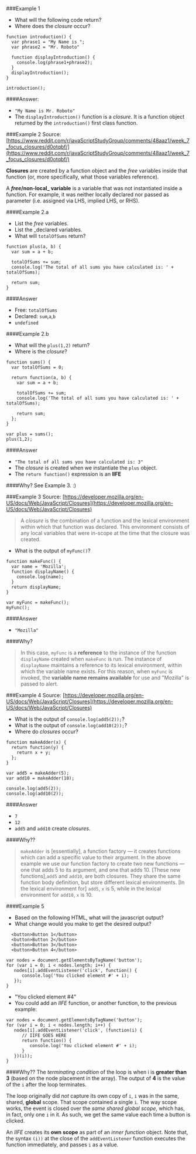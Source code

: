 
###Example 1

- What will the following code return?
- Where does the _closure_ occur?

```
function introduction() {
  var phrase1 = "My Name is ";
  var phrase2 = "Mr. Roboto"
  
  function displayIntroduction() { 
    console.log(phrase1+phrase2);    
  }
  displayIntroduction();    
}

introduction();
```
####Answer:
- `"My Name is Mr. Roboto"`
- The `displayIntroduction()` function is a _closure_. It is a function object returned by the `introduction()` first class function. 

###Example 2
Source: [https://www.reddit.com/r/javaScriptStudyGroup/comments/48aaz1/week_7_focus_closures/d0otqbf/](https://www.reddit.com/r/javaScriptStudyGroup/comments/48aaz1/week_7_focus_closures/d0otqbf/)

**Closures** are created by a function object and the _free_ variables inside that function (or, more specifically, what those variables reference).

A **_free_/non-local_ variable** is a variable that was not instantiated inside a function. For example, it was neither locally declared nor passed as parameter (i.e. assigned via LHS, implied LHS, or RHS).

####Example 2.a
- List the _free_ variables.
- List the _declared variables.
- What will `totalOfSums` return?

```
function plus(a, b) {
  var sum = a + b;

  totalOfSums += sum;
  console.log('The total of all sums you have calculated is: ' + totalOfSums);

  return sum;
}
```
####Answer
- Free: `totalOfSums` 
- Declared: `sum`,`a`,`b` 
- `undefined`

####Example 2.b
- What will the `plus(1,2)` return?
- Where is the _closure_?

```
function sums() {
  var totalOfSums = 0;

  return function(a, b) {
    var sum = a + b;

    totalOfSums += sum;
    console.log('The total of all sums you have calculated is: ' + totalOfSums);

    return sum;
  };
}

var plus = sums();
plus(1,2);

```

####Answer
- `"The total of all sums you have calculated is: 3"`
- The _closure_ is created when we instantiate the `plus` object.
- The `return function()` expression is an **IIFE**

####Why?
See Example 3. :)

###Example 3
Source: [https://developer.mozilla.org/en-US/docs/Web/JavaScript/Closures](https://developer.mozilla.org/en-US/docs/Web/JavaScript/Closures)

> A _closure_ is the combination of a function and the lexical environment within which that function was declared. This environment consists of any local variables that were in-scope at the time that the closure was created. 

- What is the output of `myFunc()`?

```
function makeFunc() {
  var name = 'Mozilla';
  function displayName() {
    console.log(name);
  }
  return displayName;
}

var myFunc = makeFunc();
myFunc();
```

####Answer
- `"Mozilla"`

####Why?
> In this case, `myFunc` is a **reference** to the instance of the function `displayName` created when `makeFunc` is run.
> The instance of `displayName` maintains a reference to its lexical environment, within which the variable name exists. 
> For this reason, when `myFunc` is invoked, the **variable name remains available** for use and "Mozilla" is passed to alert.

###Example 4
Source: [https://developer.mozilla.org/en-US/docs/Web/JavaScript/Closures](https://developer.mozilla.org/en-US/docs/Web/JavaScript/Closures)

- What is the output of `console.log(add5(2));`?
- What is the output of `console.log(add10(2));`?
- Where do _closures_ occur? 

```
function makeAdder(x) {
  return function(y) {
    return x + y;
  };
}

var add5 = makeAdder(5);
var add10 = makeAdder(10);

console.log(add5(2));
console.log(add10(2));
```

####Answer
- `7`
- `12`
- `add5` and `add10` create _closures_.

####Why??
> `makeAdder` is [essentially], a function factory — it creates functions which can add a specific value to their argument. 
> In the above example we use our function factory to create two new functions — one that adds 5 to its argument, and one that adds 10.
> [These new functions],`add5` and `add10`, are both closures. They share the same function body definition, but store different lexical environments. [In the lexical environment for] `add5`, `x` is 5, while in the lexical environment for `add10`, `x` is 10.


####Example 5 

- Based on the following HTML, what will the javascript output?
- What change would you make to get the desired output?

```
  <button>Button 1</button>
  <button>Button 2</button>
  <button>Button 3</button>
  <button>Button 4</button>
```

```
var nodes = document.getElementsByTagName('button');
for (var i = 0; i < nodes.length; i++) {
   nodes[i].addEventListener('click', function() {
      console.log('You clicked element #' + i);
   });
}
```
- "You clicked element #4"
- You could add an _IIFE_ function, or another function, to the previous example:
```
var nodes = document.getElementsByTagName('button');
for (var i = 0; i < nodes.length; i++) {
   nodes[i].addEventListener('click', (function(i) {
      // IIFE GOES HERE
      return function() {
         console.log('You clicked element #' + i);
      }
   })(i));
}
```

####Why??
The _terminating condition_ of the loop is when i is **greater than 3** (based on the node placement in the array). The output of **4** is the value of the `i` after the loop terminates.

The loop originally did _not_ capture its own copy of `i`, `i` was in the same, shared, **global** scope.  That scope contained a single `i`.  The way scope works, the event is closed over the _same shared global scope_, which has, in fact, only one `i` in it. As such, we get the same value each time a button is clicked. 

An _IIFE_ creates its **own scope** as part of an _inner function_ object. Note that, the syntax `(i))` at the close of the `addEventListener` function executes the function immediately, and passes `i` as a value. 